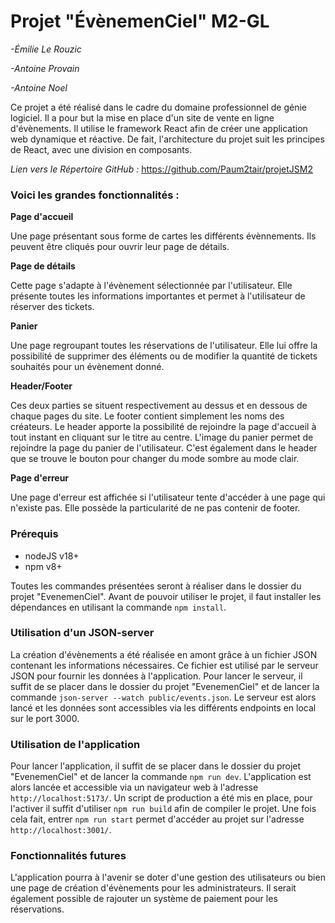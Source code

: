 # Projet "ÉvènemenCiel" M2-GL

*-Émilie Le Rouzic*

*-Antoine Provain*

*-Antoine Noel*

Ce projet a été réalisé dans le cadre du domaine professionnel de génie logiciel.
Il a pour but la mise en place d'un site de vente en ligne d'évènements.
Il utilise le framework React afin de créer une application web dynamique et réactive.
De fait, l'architecture du projet suit les principes de React, avec une division en composants.

*Lien vers le Répertoire GitHub :* https://github.com/Paum2tair/projetJSM2

### Voici les grandes fonctionnalités : 

**Page d'accueil**

Une page présentant sous forme de cartes les différents évènnements. Ils peuvent être cliqués pour ouvrir leur page de détails.

**Page de détails**

Cette page s'adapte à l'évènement sélectionnée par l'utilisateur. Elle présente toutes les informations importantes et permet à l'utilisateur de réserver des tickets.

**Panier**

Une page regroupant toutes les réservations de l'utilisateur. Elle lui offre la possibilité de supprimer des éléments ou de modifier la quantité de tickets souhaités pour un évènement donné.

**Header/Footer**

Ces deux parties se situent respectivement au dessus et en dessous de chaque pages du site. Le footer contient simplement les noms des créateurs. Le header apporte la possibilité de rejoindre la page d'accueil à tout instant en cliquant sur le titre au centre. L'image du panier permet de rejoindre la page du panier de l'utilisateur. C'est également dans le header que se trouve le bouton pour changer du mode sombre au mode clair.

**Page d'erreur**

Une page d'erreur est affichée si l'utilisateur tente d'accéder à une page qui n'existe pas. Elle possède la particularité de ne pas contenir de footer.

### Prérequis

- nodeJS v18+
- npm v8+

Toutes les commandes présentées seront à réaliser dans le dossier du projet "EvenemenCiel".
Avant de pouvoir utiliser le projet, il faut installer les dépendances en utilisant la commande `npm install`. 

### Utilisation d'un JSON-server

La création d'évènements a été réalisée en amont grâce à un fichier JSON contenant les informations nécessaires. Ce fichier est utilisé par le serveur JSON pour fournir les données à l'application. Pour lancer le serveur, il suffit de se placer dans le dossier du projet "EvenemenCiel" et de lancer la commande `json-server --watch public/events.json`. Le serveur est alors lancé et les données sont accessibles via les différents endpoints en local sur le port 3000.

### Utilisation de l'application

Pour lancer l'application, il suffit de se placer dans le dossier du projet "EvenemenCiel" et de lancer la commande `npm run dev`. L'application est alors lancée et accessible via un navigateur web à l'adresse `http://localhost:5173/`. Un script de production a été mis en place, pour l'activer il suffit d'utiliser `npm run build` afin de compiler le projet. Une fois cela fait, entrer `npm run start` permet d'accéder au projet sur l'adresse `http://localhost:3001/`.

### Fonctionnalités futures

L'application pourra à l'avenir se doter d'une gestion des utilisateurs ou bien une page de création d'évènements pour les administrateurs. Il serait également possible de rajouter un système de paiement pour les réservations.
